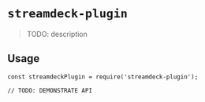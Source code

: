 # `streamdeck-plugin`

> TODO: description

## Usage

```
const streamdeckPlugin = require('streamdeck-plugin');

// TODO: DEMONSTRATE API
```
